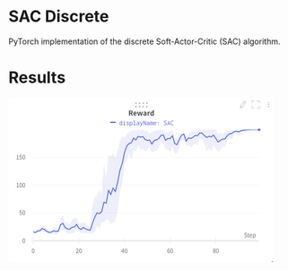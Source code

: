 # SAC Discrete

PyTorch implementation of the discrete Soft-Actor-Critic (SAC) algorithm.


# Results 

![alt_text](imgs/SAC_discrete_CP.png)
